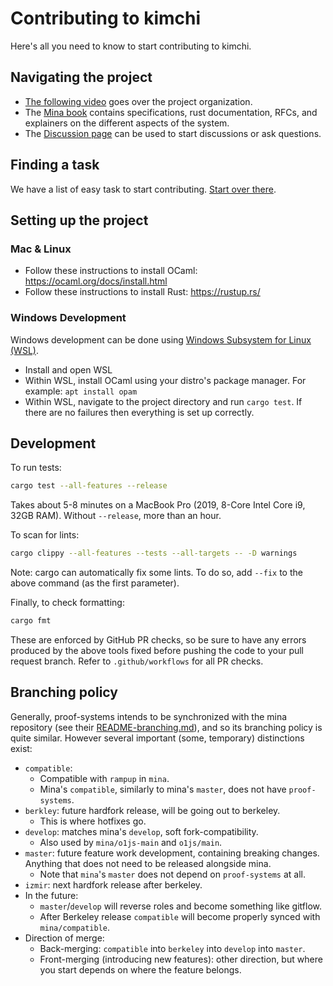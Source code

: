 # Contributing to kimchi

Here's all you need to know to start contributing to kimchi.

## Navigating the project

* [The following video](https://www.youtube.com/watch?v=WUP54nqVedc) goes over the project organization.
* The [Mina book](https://o1-labs.github.io/proof-systems/) contains specifications, rust documentation, RFCs, and explainers on the different aspects of the system.
* The [Discussion page](https://github.com/o1-labs/proof-systems/discussions) can be used to start discussions or ask questions.

## Finding a task

We have a list of easy task to start contributing. [Start over there](https://github.com/o1-labs/proof-systems/issues?q=is%3Aopen+is%3Aissue+label%3A%22easy+task+to+start+contributing%22).

## Setting up the project

### Mac & Linux

* Follow these instructions to install OCaml: https://ocaml.org/docs/install.html
* Follow these instructions to install Rust: https://rustup.rs/

### Windows Development

Windows development can be done using [Windows Subsystem for Linux (WSL)](https://docs.microsoft.com/en-us/windows/wsl/install).
* Install and open WSL
* Within WSL, install OCaml using your distro's package manager. For example: `apt install opam`
* Within WSL, navigate to the project directory and run `cargo test`. If there are no failures then everything is set up correctly.

## Development

To run tests:
```bash
cargo test --all-features --release
```

Takes about 5-8 minutes on a MacBook Pro (2019, 8-Core Intel Core i9, 32GB RAM). Without `--release`, more than an hour.

To scan for lints:
```bash
cargo clippy --all-features --tests --all-targets -- -D warnings
```

Note: cargo can automatically fix some lints. To do so, add `--fix` to the above command (as the first parameter).

Finally, to check formatting:
```bash
cargo fmt
```

These are enforced by GitHub PR checks, so be sure to have any errors produced by the above tools fixed before pushing the code to your pull request branch. Refer to `.github/workflows` for all PR checks.

## Branching policy

Generally, proof-systems intends to be synchronized with the mina repository (see their [README-branching.md](https://github.com/MinaProtocol/mina/blob/develop/README-branching.md)), and so its branching policy is quite similar. However several important (some, temporary) distinctions exist:

- `compatible`:
    - Compatible with `rampup` in `mina`.
    - Mina's `compatible`, similarly to mina's `master`, does not have `proof-systems`.
- `berkley`: future hardfork release, will be going out to berkeley.
  - This is where hotfixes go.
- `develop`: matches mina's `develop`, soft fork-compatibility.
  - Also used by `mina/o1js-main` and `o1js/main`.
- `master`: future feature work development, containing breaking changes. Anything that does not need to be released alongside mina.
    - Note that `mina`'s `master` does not depend on `proof-systems` at all.
- `izmir`: next hardfork release after berkeley.
- In the future:
  - `master`/`develop` will reverse roles and become something like gitflow.
  - After Berkeley release `compatible` will become properly synced with `mina/compatible`.
- Direction of merge:
  - Back-merging: `compatible` into `berkeley` into `develop` into `master`.
  - Front-merging (introducing new features): other direction, but where you start depends on where the feature belongs.

